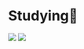 # Studying📖
<img src="https://img.shields.io/badge/swift-%23FA7343.svg?&style=for-the-badge&logo=swift&logoColor=white" /> <img src="https://img.shields.io/badge/kotlin-%230095D5.svg?&style=for-the-badge&logo=kotlin&logoColor=white" />
